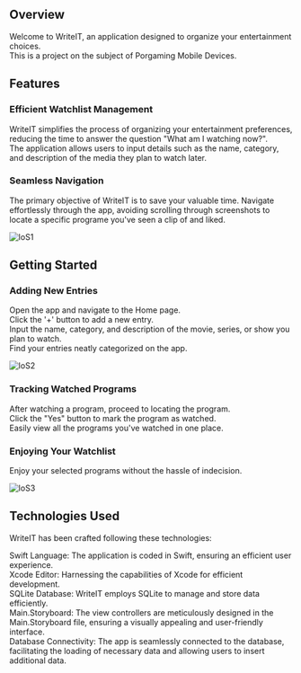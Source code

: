 <h2> Overview</h2>
Welcome to WriteIT, an application designed to organize your entertainment choices.<br>
This is a project on the subject of Porgaming Mobile Devices.
<h2> Features</h2>
<h3> Efficient Watchlist Management </h3>
WriteIT simplifies the process of organizing your entertainment preferences, reducing the time to answer the question "What am I watching now?".<br>
The application allows users to input details such as the name, category, and description of the media they plan to watch later.

<h3>Seamless Navigation</h3>
The primary objective of WriteIT is to save your valuable time. Navigate effortlessly through the app, avoiding scrolling through screenshots to locate a specific programe you've seen a clip of and liked.

![IoS1](https://github.com/VeraLlugiqi/PPM-Project/assets/118756985/f29e9e0f-6279-4a9e-9748-76ac39a9eba5)

<h2>Getting Started</h2>
<h3>Adding New Entries</h3>
Open the app and navigate to the Home page.<br>
Click the '+' button to add a new entry.<br>
Input the name, category, and description of the movie, series, or show you plan to watch.<br>
Find your entries neatly categorized on the app.

![IoS2](https://github.com/VeraLlugiqi/PPM-Project/assets/118756985/f05e5e5f-7671-48cf-a92a-ef88c4bd48e1)

<h3>Tracking Watched Programs</h3>
After watching a program, proceed to locating the program.<br>
Click the "Yes" button to mark the program as watched.<br>
Easily view all the programs you've watched in one place.<br>
<h3>Enjoying Your Watchlist</h3
Scroll through the 'To Watch' page to explore your watchlist.<br>
Enjoy your selected programs without the hassle of indecision.

![IoS3](https://github.com/VeraLlugiqi/PPM-Project/assets/118756985/d1cf0bdb-6c44-4d3f-8c36-45732e32fb1b)

<h2>Technologies Used</h2>
WriteIT has been crafted following these technologies:

Swift Language: The application is coded in Swift, ensuring an efficient user experience.<br>
Xcode Editor: Harnessing the capabilities of Xcode for efficient development.<br>
SQLite Database: WriteIT employs SQLite to manage and store data efficiently.<br>
Main.Storyboard: The view controllers are meticulously designed in the Main.Storyboard file, ensuring a visually appealing and user-friendly interface.<br>
Database Connectivity: The app is seamlessly connected to the database, facilitating the loading of necessary data and allowing users to insert additional data.

